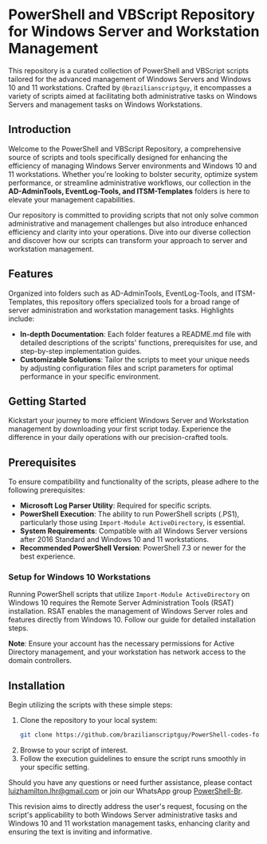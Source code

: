 # PowerShell and VBScript Repository for Windows Server and Workstation Management

This repository is a curated collection of PowerShell and VBScript scripts tailored for the advanced management of Windows Servers and Windows 10 and 11 workstations. Crafted by `@brazilianscriptguy`, it encompasses a variety of scripts aimed at facilitating both administrative tasks on Windows Servers and management tasks on Windows Workstations.

## Introduction

Welcome to the PowerShell and VBScript Repository, a comprehensive source of scripts and tools specifically designed for enhancing the efficiency of managing Windows Server environments and Windows 10 and 11 workstations. Whether you're looking to bolster security, optimize system performance, or streamline administrative workflows, our collection in the **AD-AdminTools, EventLog-Tools, and ITSM-Templates** folders is here to elevate your management capabilities.

Our repository is committed to providing scripts that not only solve common administrative and management challenges but also introduce enhanced efficiency and clarity into your operations. Dive into our diverse collection and discover how our scripts can transform your approach to server and workstation management.

## Features

Organized into folders such as AD-AdminTools, EventLog-Tools, and ITSM-Templates, this repository offers specialized tools for a broad range of server administration and workstation management tasks. Highlights include:

- **In-depth Documentation**: Each folder features a README.md file with detailed descriptions of the scripts' functions, prerequisites for use, and step-by-step implementation guides.
- **Customizable Solutions**: Tailor the scripts to meet your unique needs by adjusting configuration files and script parameters for optimal performance in your specific environment.

## Getting Started

Kickstart your journey to more efficient Windows Server and Workstation management by downloading your first script today. Experience the difference in your daily operations with our precision-crafted tools.

## Prerequisites

To ensure compatibility and functionality of the scripts, please adhere to the following prerequisites:

- **Microsoft Log Parser Utility**: Required for specific scripts.
- **PowerShell Execution**: The ability to run PowerShell scripts (.PS1), particularly those using `Import-Module ActiveDirectory`, is essential.
- **System Requirements**: Compatible with all Windows Server versions after 2016 Standard and Windows 10 and 11 workstations.
- **Recommended PowerShell Version**: PowerShell 7.3 or newer for the best experience.

### Setup for Windows 10 Workstations

Running PowerShell scripts that utilize `Import-Module ActiveDirectory` on Windows 10 requires the Remote Server Administration Tools (RSAT) installation. RSAT enables the management of Windows Server roles and features directly from Windows 10. Follow our guide for detailed installation steps.

**Note**: Ensure your account has the necessary permissions for Active Directory management, and your workstation has network access to the domain controllers.

## Installation

Begin utilizing the scripts with these simple steps:

1. Clone the repository to your local system:
   ```bash
   git clone https://github.com/brazilianscriptguy/PowerShell-codes-for-Windows-Server-Administrators.git
   ```
2. Browse to your script of interest.
3. Follow the execution guidelines to ensure the script runs smoothly in your specific setting.

Should you have any questions or need further assistance, please contact luizhamilton.lhr@gmail.com or join our WhatsApp group [PowerShell-Br](https://whatsapp.com/channel/0029VaEgqC50G0XZV1k4Mb1c).

This revision aims to directly address the user's request, focusing on the script's applicability to both Windows Server administrative tasks and Windows 10 and 11 workstation management tasks, enhancing clarity and ensuring the text is inviting and informative.
